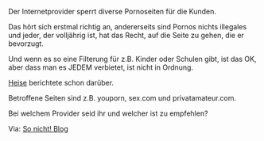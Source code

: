 <!--
.. title: Arcor sperrt Pornoseiten
.. slug: 262-arcor-sperrt-pornoseiten
.. date: 2007-09-11 21:58:37
.. tags: Zensur,Internet,ISP
.. description: 
.. type: text
-->

Der Internetprovider sperrt diverse Pornoseiten für die Kunden.
<!-- TEASER_END -->

Das hört sich erstmal richtig an, andererseits sind Pornos nichts illegales und jeder, der volljährig ist, hat das Recht, auf die Seite zu gehen, die er bevorzugt.

Und wenn es so eine Filterung für z.B. Kinder oder Schulen gibt, ist das OK, aber dass man es JEDEM verbietet, ist nicht in Ordnung.

[Heise](http://www.heise.de/newsticker/meldung/95758/from/atom10) berichtete schon darüber.

Betroffene Seiten sind z.B. youporn, sex.com und privatamateur.com.

Bei welchem Provider seid ihr und welcher ist zu empfehlen?

Via: [So nicht! Blog](http://so-nicht.blog.de/2007/09/10/disskutiert_mit_arocr_sperrt_zugriff_auf~2957862)
